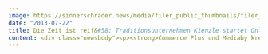 ```yaml
---
image: https://sinnerschrader.news/media/filer_public_thumbnails/filer_public/35/ff/35ff2f6e-981d-4237-97c7-6f2e59ca4647/varfoldersdjk8pxf42x64d8fxslz8jcc8fc0000gnttmpozsj4t__480x288_q85_crop_subsampling-2_upscale.jpg
date: "2013-07-22"
title: Die Zeit ist reif&#58; Traditionsunternehmen Kienzle startet Online-Vertrieb für Lifestyle-Uhren Poseidon
content: <div class="newsbody"><p><strong>Commerce Plus und Mediaby kreieren und bewerben neuen Onlineshop für Lifestyle-Zielgruppe.</strong></p><p dir="ltr" id="docs-internal-guid-401d2c98-05fd-f78e-56ab-bedcd4536f03">Meggen, Hamburg. Die älteste Uhrenmarke Deutschlands, Kienzle, baut für ihr Label Poseidon den Online-Vertrieb massiv aus und erweitert damit ihre Multichannel-Aktivitäten. Der neue Onlineshop unter <a href="http&#58;//shop.poseidon-watches.com/" target="_blank">http&#58;//shop.poseidon-watches.com/</a> mit den 59 Modellen der exklusiven Lifestyle-Uhren von Poseidon wurde von Commerce Plus umgesetzt. Die SinnerSchrader-Agentur Mediaby bewirbt den Shop mit intelligentem und effizientem Display-Advertising, Retargeting und Suchmaschinen-Marketing.</p><p dir="ltr">Online wurden die markanten und stylischen Poseidon-Uhren hauptsächlich über Amazon und Zalando vertrieben. Zudem baute das Traditionsunternehmen Kienzle mit Hauptsitz in der Schweiz über Jahre einen Offline-Außendienst-Vertrieb auf, der nach wie vor einen Großteil des Umsatzes realisiert. Um zusätzliche Wachstumspotenziale und Möglichkeiten anzugehen, erweitert Kienzle nun sein Vertriebsnetz durch einen eigenen Onlineshop für die Marke Poseidon. Neben der Absatzerhöhung soll der Onlineshop auch zu einer verbesserten Kundenbindung führen. Der Rollout im Juli erfolgte in Deutschland, Österreich und der Schweiz. Commerce Plus setzte dafür die E-Commerce-Plattform von Shopware ein, die besonders für internationale Rollouts von Marken und Händlern geeignet ist.</p><p dir="ltr">Für die Bewerbung des neuen Vertriebskanals holt sich Kienzle die SinnerSchrader-Agentur Mediaby an Bord, die auf profilbasierte Online-Werbung spezialisiert ist. Die digitalen Werbeplaner von Mediaby inszenieren die Uhren als Must-Have Accessoire 2013 und positionieren so das neue Lifestyle-Produkt am digitalen Markt. Die Ausspielung der Adverts erfolgt u. a. mit Hilfe der Retargeting-Technologie im direkten Zielgruppenumfeld. Für das Kampagnen-Management setzt Mediaby für Kienzle ihre intelligente Online-Kampagnen-Steuerung ein, die seit vielen Jahren für namhafte Kunden im Einsatz ist. Zudem übernimmt Mediaby das Suchmaschinen-Marketing.</p><p dir="ltr"><a href="http&#58;//poseidon-watches.com/downloads/" target="_blank">Download Bildmaterial der Poseidon Kollektion.</a></p><p dir="ltr"><strong>Kontakt<br/></strong>Sebastian Kehr<br/>+49 40 24828 751<br/><a href="mailto&#58;sebastian.kehr@commerce-plus.com">sebastian.kehr@commerce-plus.com</a></p><p dir="ltr" id="docs-internal-guid-401d2c98-05ff-29f1-f4cb-a8e36a50d014"><strong>Über Kienzle und Poseidon - Die neuen Stars im Lifestyle-Segment</strong></p><p dir="ltr">Sportlich, cool, bunt – das ist Poseidon. Die trendigen Modelle überraschen mit einem einzigartigen Look. Das markant-impulsive Äußere der Uhren wird durch eine poppige Farbwelt perfekt in Szene gesetzt – eine Performance, die den Uhren ein modernes Upgrade verpasst, Spaß macht und bei jedem Styling funktioniert, egal ob zu Jeans, Bikini, Parka oder Cocktailkleid.</p><p dir="ltr">Die Lifestyle-Uhren von Poseidon sind ein Must-Have-Accessoire für Trendsetter, die auf der Suche sind nach neuen, schnelllebigen Effekten. Sie sprechen Frauen und Männer gleichzeitig an, haben wechselnde Designs in jeweils verschiedenen Styles und Größen. Typisch ist die unverkennbare Optik in der Kombination mit den knalligen Farben von Zifferblatt, Armband und Gehäuse, welche farblich perfekt aufeinander abgestimmt sind. Signatures&#58; Edelstahlgehäuse, Silikon-Armband, bis zu 15 Bar wasserdicht.</p><p dir="ltr">2012 lanciert, gehört das Label Poseidon zum Traditionsunternehmen Kienzle, der ältesten Uhrenmarke Deutschlands. Was 1822 als Uhrenmanufaktur in Schwenningen begann, entwickelte sich zu einem der erfolgreichsten Uhren-Herstellern der Welt, mit heutigem Sitz im schweizerischen Meggen bei Luzern. Mit dem Fokus auf Qualität und Design setzt sich die Historie des Hauses in dieser facettenreichen Linie fort&#58; Aufsehen erregend &amp; die Grundwerte der Marke repräsentierend. Poseidon, benannt nach dem griechischen Gott der Meere, steht für Style, Spaß und einem sportlichen Touch.</p><p><a class="news-backlink" href="/de/"><svg class="svg-ico svg-ico--arrow-left"><use xlink&#58;href="#arrow-down"></use></svg>Zurück zur Presse Übersicht</a></p></div>
---
```

